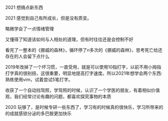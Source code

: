 2021 想搞点新东西

2021 感觉到自己有所成长，但是没有质变。

略微学会了一点情绪管理

又懂得了知道该如何与人相处的道理，但有时往往还是会控制不好

看完了一整本的《挪威的森林》，循环停了n多次的《挪威的森林》，思考死亡给还存在的人会留下点什么

2019年改掉了一个坏习惯，一直受用，就是可以使用10指打字，以前不用小拇指打字真的很别扭，这很重要，明显地提高打字速度。所以2021年想学会两个东西: 熟练使用vim，试着尝试5笔打字。

收获了一个自动挡驾照，学驾照的时候，认识了一个学医的朋友，有着相似价值观，我们经常讨论有趣的问题，都喜欢探究事物的本质

2020 玩够了，是时候专研一些东西了，学习有的时候真的很快乐，学习所带来的的成就感锁分泌的多巴胺更加快乐

